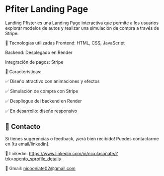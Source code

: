 
# Pfiter Landing Page

Landing Pfister es una Landing Page interactiva que permite a los usuarios explorar modelos de autos y realizar una simulación de compra a través de Stripe.

📌 Tecnologías utilizadas
Frontend: HTML, CSS, JavaScript

Backend: Desplegado en Render

Integración de pagos: Stripe

🚀 Características:

✅ Diseño atractivo con animaciones y efectos

✅ Simulación de compra con Stripe

✅ Despliegue del backend en Render

✅ En desarrollo: diseño responsivo

## 📩 Contacto
Si tienes sugerencias o feedback, ¡será bien recibido! Puedes contactarme en [tu email/linkedin].

📌 Linkedin: https://www.linkedin.com/in/nicolasoñate/?trk=opento_sprofile_details

📌 Gmail: nicooniate02@gmail.com

